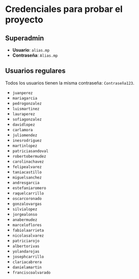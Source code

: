 # Credenciales para probar el proyecto

## Superadmin
- **Usuario**: `alias.mp`
- **Contraseña**: `Alias.mp`

## Usuarios regulares
Todos los usuarios tienen la misma contraseña: `Contraseña123`.

- `juanperez`
- `mariagarcia`
- `pedrogonzalez`
- `luismartinez`
- `lauraperez`
- `sofiagonzalez`
- `davidlopez`
- `carlamora`
- `juliomendez`
- `inesrodriguez`
- `martinlopez`
- `patriciasandoval`
- `robertobermudez`
- `carolinachavez`
- `felipealvarez`
- `taniacastillo`
- `miguelsanchez`
- `andresgarcia`
- `estefaniaromero`
- `raquelcarrillo`
- `oscarcoronado`
- `gonzalovargas`
- `silvialopez`
- `jorgealonso`
- `anabermudez`
- `marceloflores`
- `fabiolaarrieta`
- `nicolasalvarez`
- `patriciarojo`
- `albertorivas`
- `yolandarojas`
- `josephcarrillo`
- `clariacabrera`
- `danielamartin`
- `franciscoalvarado`